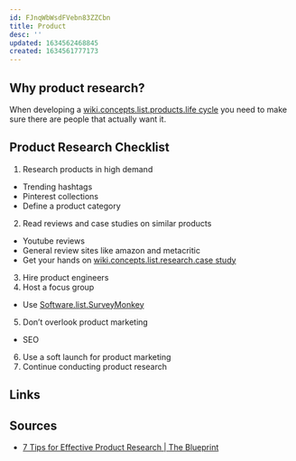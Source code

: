 ```yaml
---
id: FJnqWbWsdFVebn83ZZCbn
title: Product
desc: ''
updated: 1634562468845
created: 1634561777173
---
```


## Why product research?

When developing a [wiki.concepts.list.products.life cycle](.md) you need to make sure there are people that actually want it.

## Product Research Checklist

1. Research products in high demand
  * Trending hashtags
  * Pinterest collections
  * Define a product category
2. Read reviews and case studies on similar products
  * Youtube reviews
  * General review sites like amazon and metacritic
  * Get your hands on [wiki.concepts.list.research.case study](case%20studies)
3. Hire product engineers
4. Host a focus group
  * Use [Software.list.SurveyMonkey](../../../../Software/List/SurveyMonkey.md)
5. Don’t overlook product marketing
  * SEO
6. Use a soft launch for product marketing
7. Continue conducting product research

## Links

## Sources

* [7 Tips for Effective Product Research | The Blueprint](https://www.fool.com/the-blueprint/product-research/)
